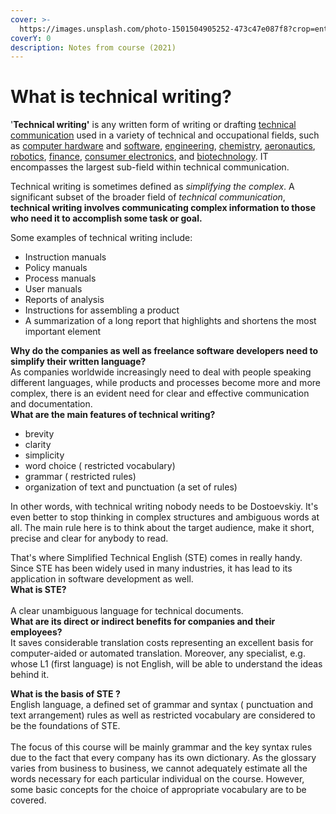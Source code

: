 ```yaml
---
cover: >-
  https://images.unsplash.com/photo-1501504905252-473c47e087f8?crop=entropy&cs=srgb&fm=jpg&ixid=MnwxOTcwMjR8MHwxfHNlYXJjaHw0fHx3cml0aW5nfGVufDB8fHx8MTYzNjI4MzM5Ng&ixlib=rb-1.2.1&q=85
coverY: 0
description: Notes from course (2021)
---
```


# What is technical writing?

'**Technical writing'** is any written form of writing or drafting [technical communication](https://en.wikipedia.org/wiki/Technical\_communication) used in a variety of technical and occupational fields, such as [computer hardware](https://en.wikipedia.org/wiki/Computer\_hardware) and [software](https://en.wikipedia.org/wiki/Software), [engineering](https://en.wikipedia.org/wiki/Engineering), [chemistry](https://en.wikipedia.org/wiki/Chemistry), [aeronautics](https://en.wikipedia.org/wiki/Aeronautics), [robotics](https://en.wikipedia.org/wiki/Robotics), [finance](https://en.wikipedia.org/wiki/Finance), [consumer electronics](https://en.wikipedia.org/wiki/Consumer\_electronics), and [biotechnology](https://en.wikipedia.org/wiki/Biotechnology). IT encompasses the largest sub-field within technical communication.

Technical writing is sometimes defined as _simplifying the complex_. A significant subset of the broader field of _technical communication_, **technical writing involves communicating complex information to those who need it to accomplish some task or goal.**

Some examples of technical writing include:

* Instruction manuals
* Policy manuals
* Process manuals
* User manuals
* Reports of analysis
* Instructions for assembling a product
* A summarization of a long report that highlights and shortens the most important element

**Why do the companies as well as freelance software developers need to simplify their written language?**\
As companies worldwide increasingly need to deal with people speaking different languages, while products and processes become more and more complex, there is an evident need for clear and effective communication and documentation.\
**What are the main features of technical writing?**&#x20;

* brevity
* clarity
* simplicity
* word choice ( restricted vocabulary)
* grammar ( restricted rules)
* organization of text and punctuation (a set of rules)

In other words, with technical writing nobody needs to be Dostoevskiy. It's even better to stop thinking in complex structures and ambiguous words at all. The main rule here is to think about the target audience, make it short, precise and clear for anybody to read.&#x20;

That's where Simplified Technical English (STE) comes in really handy. Since STE has been widely used in many industries, it has lead to its application in software development as well.\
**What is STE?**\
\
A clear unambiguous language for technical documents.\
**What are its direct or indirect benefits for companies and their employees?**\
It saves considerable translation costs representing an excellent basis for computer-aided or automated translation. Moreover, any specialist, e.g.  whose L1 (first language) is not English, will be able to understand the ideas behind it.

**What is the basis of STE ?**\
English language, a  defined set  of grammar and syntax ( punctuation and text arrangement) rules as well as restricted vocabulary are considered to be the foundations of STE.\
\
The focus of this course will be mainly grammar and the key syntax rules due to the fact that every company has its own dictionary. As the glossary varies from business to business, we cannot adequately estimate all the words necessary for each particular individual on the course. However, some basic concepts for the choice of appropriate vocabulary are to  be covered.
